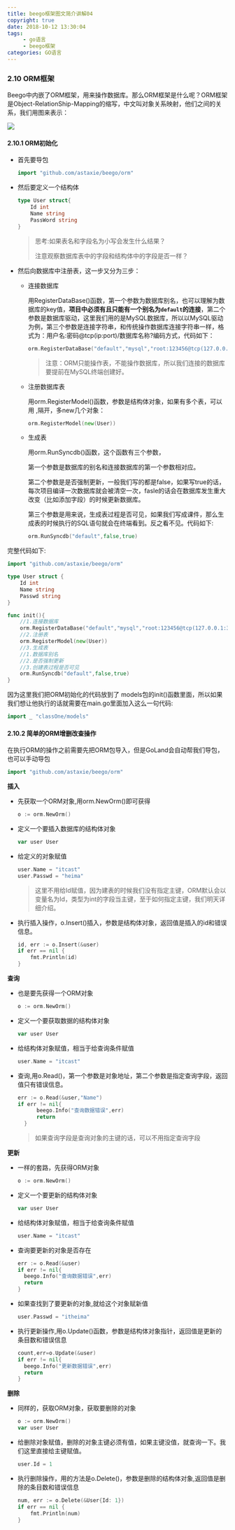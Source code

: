 ```yaml
---
title: beego框架图文简介讲解04
copyright: true
date: 2018-10-12 13:30:04
tags:
     - go语言
     - beego框架
categories: GO语言
---
```


### 2.10 ORM框架

Beego中内嵌了ORM框架，用来操作数据库。那么ORM框架是什么呢？ORM框架是Object-RelationShip-Mapping的缩写，中文叫对象关系映射，他们之间的关系，我们用图来表示：

![](beego框架图文简介讲解04/1.png)

#### 2.10.1 ORM初始化

- 首先要导包

  ```go
  import "github.com/astaxie/beego/orm"
  ```

- 然后要定义一个结构体

  ```go
  type User struct{
      Id int
      Name string
      PassWord string
  }
  ```

  > 思考:如果表名和字段名为小写会发生什么结果？
  >
  > 注意观察数据库表中的字段和结构体中的字段是否一样？

- 然后向数据库中注册表，这一步又分为三步：

  - 连接数据库

    用RegisterDataBase()函数，第一个参数为数据库别名，也可以理解为数据库的key值，**项目中必须有且只能有一个别名为`default`的连接**，第二个参数是数据库驱动，这里我们用的是MySQL数据库，所以以MySQL驱动为例，第三个参数是连接字符串，和传统操作数据库连接字符串一样，格式为：用户名:密码@tcp(ip:port)/数据库名称?编码方式，代码如下：

    ```go
    orm.RegisterDataBase("default","mysql","root:123456@tcp(127.0.0.1:3306)/class1?charset=utf8")
    ```

    > 注意：ORM只能操作表，不能操作数据库，所以我们连接的数据库要提前在MySQL终端创建好。

  - 注册数据库表

    用orm.RegisterModel()函数，参数是结构体对象，如果有多个表，可以用 ,隔开，多new几个对象：

    ```go
    orm.RegisterModel(new(User))
    ```

  - 生成表

    用orm.RunSyncdb()函数，这个函数有三个参数，

    第一个参数是数据库的别名和连接数据库的第一个参数相对应。

    第二个参数是是否强制更新，一般我们写的都是false，如果写true的话，每次项目编译一次数据库就会被清空一次，fasle的话会在数据库发生重大改变（比如添加字段）的时候更新数据库。

    第三个参数是用来说，生成表过程是否可见，如果我们写成课件，那么生成表的时候执行的SQL语句就会在终端看到。反之看不见。代码如下:

    ```go
    orm.RunSyncdb("default",false,true)
    ```

完整代码如下:

```go
import "github.com/astaxie/beego/orm"

type User struct {
	Id int
	Name string
	Passwd string
}

func init(){
	//1.连接数据库
	orm.RegisterDataBase("default","mysql","root:123456@tcp(127.0.0.1:3306)/test?charset=utf8")
	//2.注册表
	orm.RegisterModel(new(User))
	//3.生成表
	//1.数据库别名
	//2.是否强制更新
	//3.创建表过程是否可见
	orm.RunSyncdb("default",false,true)
}
```

因为这里我们把ORM初始化的代码放到了 models包的init()函数里面，所以如果我们想让他执行的话就需要在main.go里面加入这么一句代码:

```go
import _ "classOne/models"
```

#### 2.10.2 简单的ORM增删改查操作

在执行ORM的操作之前需要先把ORM包导入，但是GoLand会自动帮我们导包，也可以手动导包

```go
import "github.com/astaxie/beego/orm"
```

**插入**

- 先获取一个ORM对象,用orm.NewOrm()即可获得

  ```go
  o := orm.NewOrm()
  ```

- 定义一个要插入数据库的结构体对象

  ```go
  var user User
  ```

- 给定义的对象赋值

  ```go
  user.Name = "itcast"
  user.Passwd = "heima"
  ```

  > 这里不用给Id赋值，因为建表的时候我们没有指定主键，ORM默认会以变量名为Id，类型为int的字段当主键，至于如何指定主键，我们明天详细介绍。

- 执行插入操作，o.Insert()插入，参数是结构体对象，返回值是插入的id和错误信息。

  ```go
  id, err := o.Insert(&user)
  if err == nil {
      fmt.Println(id)
  }
  ```

**查询**    

- 也是要先获得一个ORM对象

  ```go
  o := orm.NewOrm()
  ```

- 定义一个要获取数据的结构体对象

  ```go
  var user User
  ```

- 给结构体对象赋值，相当于给查询条件赋值

  ```go
  user.Name = "itcast"
  ```

- 查询,用o.Read()，第一个参数是对象地址，第二个参数是指定查询字段，返回值只有错误信息。

  ```go
  err := o.Read(&user,"Name")
  if err != nil{
  		beego.Info("查询数据错误",err)
  		return
  	}
  ```

  > 如果查询字段是查询对象的主键的话，可以不用指定查询字段

**更新**

- 一样的套路，先获得ORM对象

  ```go
  o := orm.NewOrm()
  ```

- 定义一个要更新的结构体对象

  ```go
  var user User
  ```

- 给结构体对象赋值，相当于给查询条件赋值

  ```go
  user.Name = "itcast"
  ```

- 查询要更新的对象是否存在

  ```go
  err := o.Read(&user)
  if err != nil{
  	beego.Info("查询数据错误",err)
  	return
  }
  ```

- 如果查找到了要更新的对象,就给这个对象赋新值

  ```go
  user.Passwd = "itheima"
  ```

- 执行更新操作,用o.Update()函数，参数是结构体对象指针，返回值是更新的条目数和错误信息

  ```go
  count,err=o.Update(&user)
  if err != nil{
  	beego.Info("更新数据错误",err)
  	return
  }
  ```

**删除**

- 同样的，获取ORM对象，获取要删除的对象

  ```go
  o := orm.NewOrm()
  var user User
  ```

- 给删除对象赋值，删除的对象主键必须有值，如果主键没值，就查询一下。我们这里直接给主键赋值。

  ```go
  user.Id = 1
  ```

- 执行删除操作，用的方法是o.Delete()，参数是删除的结构体对象,返回值是删除的条目数和错误信息

  ```go
  num, err := o.Delete(&User{Id: 1})
  if err == nil {
      fmt.Println(num)
  }
  ```